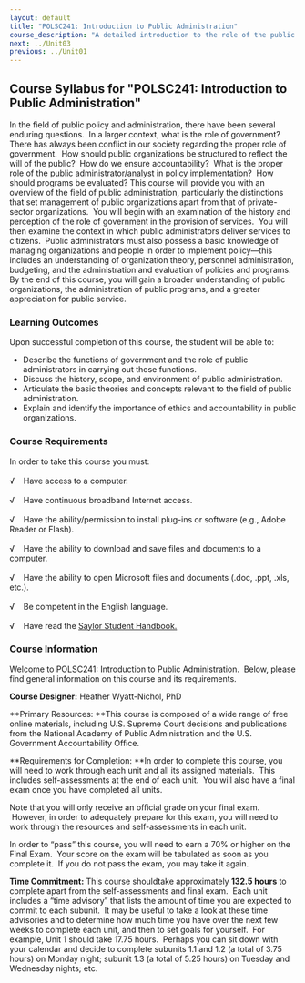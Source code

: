 ```yaml
---
layout: default
title: "POLSC241: Introduction to Public Administration"
course_description: "A detailed introduction to the role of the public bureaucracy in American society and the interplay of politics and public administration at the national, state, and local levels. Topics include ethics, organization theory and behavior, public policy formation, public management, administrative reform, and intergovernmental relations."
next: ../Unit03
previous: ../Unit01
---
```

Course Syllabus for "POLSC241: Introduction to Public Administration"
---------------------------------------------------------------------

In the field of public policy and administration, there have been
several enduring questions.  In a larger context, what is the role of
government?  There has always been conflict in our society regarding the
proper role of government.  How should public organizations be
structured to reflect the will of the public?  How do we ensure
accountability?  What is the proper role of the public
administrator/analyst in policy implementation?  How should programs be
evaluated? This course will provide you with an overview of the field of
public administration, particularly the distinctions that set management
of public organizations apart from that of private-sector
organizations.  You will begin with an examination of the history and
perception of the role of government in the provision of services.  You
will then examine the context in which public administrators deliver
services to citizens.  Public administrators must also possess a basic
knowledge of managing organizations and people in order to implement
policy—this includes an understanding of organization theory, personnel
administration, budgeting, and the administration and evaluation of
policies and programs.  By the end of this course, you will gain a
broader understanding of public organizations, the administration of
public programs, and a greater appreciation for public service.

### Learning Outcomes

Upon successful completion of this course, the student will be able to:

-   Describe the functions of government and the role of public
    administrators in carrying out those functions.
-   Discuss the history, scope, and environment of public
    administration.
-   Articulate the basic theories and concepts relevant to the field of
    public administration.
-   Explain and identify the importance of ethics and accountability in
    public organizations.

### Course Requirements

In order to take this course you must:  
    
 √    Have access to a computer.  
    
 √    Have continuous broadband Internet access.  
    
 √    Have the ability/permission to install plug-ins or software (e.g.,
Adobe Reader or Flash).  
    
 √    Have the ability to download and save files and documents to a
computer.  
    
 √    Have the ability to open Microsoft files and documents (.doc,
.ppt, .xls, etc.).  
    
 √    Be competent in the English language.  
    
 √    Have read the [Saylor Student
Handbook.](http://www.saylor.org/site/wp-content/uploads/2012/05/Saylor-StudentHandbook.pdf)

### Course Information

Welcome to POLSC241: Introduction to Public Administration.  Below,
please find general information on this course and its requirements.  
  
 **Course Designer:** Heather Wyatt-Nichol, PhD  
  
 **Primary Resources: **This course is composed of a wide range of free
online materials, including U.S. Supreme Court decisions and
publications from the National Academy of Public Administration and the
U.S. Government Accountability Office.  
  
 **Requirements for Completion: **In order to complete this course, you
will need to work through each unit and all its assigned materials. 
This includes self-assessments at the end of each unit.  You will also
have a final exam once you have completed all units.  
  
 Note that you will only receive an official grade on your final exam.
 However, in order to adequately prepare for this exam, you will need to
work through the resources and self-assessments in each unit.  
  
 In order to “pass” this course, you will need to earn a 70% or higher
on the Final Exam.  Your score on the exam will be tabulated as soon as
you complete it.  If you do not pass the exam, you may take it again.  
  
 **Time Commitment:** This course shouldtake approximately **132.5
hours** to complete apart from the self-assessments and final exam. 
Each unit includes a “time advisory” that lists the amount of time you
are expected to commit to each subunit.  It may be useful to take a look
at these time advisories and to determine how much time you have over
the next few weeks to complete each unit, and then to set goals for
yourself.  For example, Unit 1 should take 17.75 hours.  Perhaps you can
sit down with your calendar and decide to complete subunits 1.1 and 1.2
(a total of 3.75 hours) on Monday night; subunit 1.3 (a total of 5.25
hours) on Tuesday and Wednesday nights; etc.  
  

